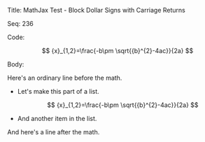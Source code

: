 Title:  MathJax Test - Block Dollar Signs with Carriage Returns

Seq:    236

Code: 

$$
{x}_{1,2}=\frac{-b\pm \sqrt{{b}^{2}-4ac}}{2a}
$$


Body: 

Here's an ordinary line before the math. 

* Let's make this part of a list. 

	$$
	{x}_{1,2}=\frac{-b\pm \sqrt{{b}^{2}-4ac}}{2a}
	$$

* And another item in the list. 

And here's a line after the math.
